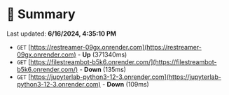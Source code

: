 # 📖 Summary
Last updated: **6/16/2024, 4:35:10 PM**

- `GET` [https://restreamer-09gx.onrender.com](https://restreamer-09gx.onrender.com) - **Up** (371340ms)
- `GET` [https://filestreambot-b5k6.onrender.com/](https://filestreambot-b5k6.onrender.com/) - **Down** (135ms)
- `GET` [https://jupyterlab-python3-12-3.onrender.com](https://jupyterlab-python3-12-3.onrender.com) - **Down** (109ms)

